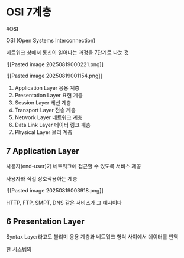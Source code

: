 # OSI 7계층

#OSI

OSI (Open Systems Interconnection)

네트워크 상에서 통신이 일어나는 과정을 7단계로 나눈 것

![[Pasted image 20250819000221.png]]

![[Pasted image 20250819001154.png]]

1. Application Layer 응용 계층
2. Presentation Layer 표현 계층
3. Session Layer 세션 계층
4. Transport Layer 전송 계층
5. Network Layer 네트워크 계층
6. Data Link Layer 데이터 링크 계층
7. Physical Layer 물리 계층


## 7 Application Layer

사용자(end-user)가 네트워크에 접근할 수 있도록 서비스 제공

사용자와 직접 상호작용하는 계층

![[Pasted image 20250819003918.png]]

HTTP, FTP, SMPT, DNS 같은 서비스가 그 예시이다

## 6 Presentation Layer

Syntax Layer라고도 불리며 응용 계층과 네트워크 형식 사이에서 데이터를 번역

한 시스템의 